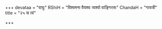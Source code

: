+++
devataa = "वायुः"
RShiH = "विश्वमना वैयश्वः व्यश्वो वाङ्गिरसः"
ChandaH = "गायत्री"
title = "२५ स त्वं"

+++

